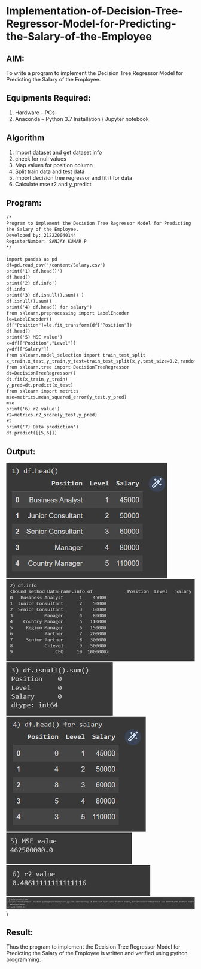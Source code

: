 # Implementation-of-Decision-Tree-Regressor-Model-for-Predicting-the-Salary-of-the-Employee

## AIM:
To write a program to implement the Decision Tree Regressor Model for Predicting the Salary of the Employee.

## Equipments Required:
1. Hardware – PCs
2. Anaconda – Python 3.7 Installation / Jupyter notebook

## Algorithm
1. Import dataset and get dataset info
2. check for null values
3. Map values for position column
4. Split train data and test data
5. Import decision tree regressor and fit it for data
6. Calculate mse r2 and y_predict

## Program:
```
/*
Program to implement the Decision Tree Regressor Model for Predicting the Salary of the Employee.
Developed by: 212220040144
RegisterNumber: SANJAY KUMAR P
*/

import pandas as pd
df=pd.read_csv('/content/Salary.csv')
print('1) df.head()')
df.head()
print('2) df.info')
df.info
print('3) df.isnull().sum()')
df.isnull().sum()
print('4) df.head() for salary')
from sklearn.preprocessing import LabelEncoder
le=LabelEncoder()
df["Position"]=le.fit_transform(df["Position"])
df.head()
print('5) MSE value')
x=df[["Position","Level"]]
y=df[["Salary"]]
from sklearn.model_selection import train_test_split
x_train,x_test,y_train,y_test=train_test_split(x,y,test_size=0.2,random_state=2)
from sklearn.tree import DecisionTreeRegressor
dt=DecisionTreeRegressor()
dt.fit(x_train,y_train)
y_pred=dt.predict(x_test)
from sklearn import metrics
mse=metrics.mean_squared_error(y_test,y_pred)
mse
print('6) r2 value')
r2=metrics.r2_score(y_test,y_pred)
r2
print('7) Data prediction')
dt.predict([[5,6]])

```

## Output:
![1](images/1.png)\
![2](images/2.png)\
![3](images/3.png)\
![4](images/4.png)\
![5](images/5.png)\
![6](images/6.png)\
![7](images/7.png)\


## Result:
Thus the program to implement the Decision Tree Regressor Model for Predicting the Salary of the Employee is written and verified using python programming.
